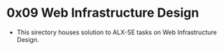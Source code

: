 # 0x09 Web Infrastructure Design

- This sirectory houses solution to ALX-SE tasks on Web Infrastructure Design.
